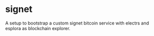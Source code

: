 # signet

A setup to bootstrap a custom signet bitcoin service with electrs and esplora as blockchain explorer.
